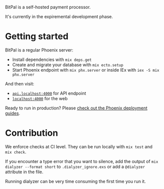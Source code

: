 BitPal is a self-hosted payment processor.

It's currently in the expiremental development phase.

# Getting started

BitPal is a regular Phoenix server:

  * Install dependencies with `mix deps.get`
  * Create and migrate your database with `mix ecto.setup`
  * Start Phoenix endpoint with `mix phx.server` or inside IEx with `iex -S mix phx.server`

And then visit:

- [`api.localhost:4000`](http://api.localhost:4000) for API endpoint
- [`localhost:4000`](http://localhost:4000) for the web

Ready to run in production? Please [check out the Phoenix deployment guides](https://hexdocs.pm/phoenix/deployment.html).

# Contribution

We enforce checks at CI level. They can be run locally with `mix test` and `mix check`.

  If you encounter a type error that you want to silence, add the output of `mix dialyzer --format short` to `.dialyzer_ignore.exs` or add a `@dialyzer` attribute in the file.

  Running dialyzer can be very time consuming the first time you run it.

